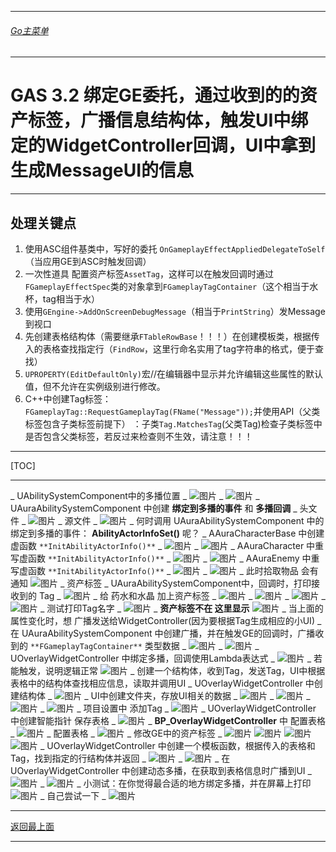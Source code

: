 ___________________________________________________________________________________________
###### [Go主菜单](../MainMenu.md)
___________________________________________________________________________________________

# GAS 3.2 绑定GE委托，通过收到的的资产标签，广播信息结构体，触发UI中绑定的WidgetController回调，UI中拿到生成MessageUI的信息
___________________________________________________________________________________________
## 处理关键点
1. 使用ASC组件基类中，写好的委托 `OnGameplayEffectAppliedDelegateToSelf`（当应用GE到ASC时触发回调）
2. 一次性道具 配置资产标签`AssetTag`，这样可以在触发回调时通过`FGameplayEffectSpec`类的对象拿到`FGameplayTagContainer`（这个相当于水杯，tag相当于水）
3. 使用`GEngine->AddOnScreenDebugMessage`（相当于`PrintString`）发Message到视口
4. 先创建表格结构体（需要继承`FTableRowBase`！！！）在创建模板类，根据传入的表格查找指定行（`FindRow`，这里行命名实用了tag字符串的格式，便于查找）
5. `UPROPERTY(EditDefaultOnly)`宏//在编辑器中显示并允许编辑这些属性的默认值，但不允许在实例级别进行修改。
6. C++中创建Tag标签：`FGameplayTag::RequestGameplayTag(FName("Message"));`并使用API（父类标签包含子类标签前提下） ：子类`Tag.MatchesTag`(父类Tag)检查子类标签中是否包含父类标签，若反过来检查则不生效，请注意！！！
___________________________________________________________________________________________

[TOC]

___________________________________________________________________________________________


_ UAbilitySystemComponent中的多播位置
    _  ![图片](https://github.com/liyunlong618/LiYunLongKnowledgeLibrary/blob/main/UECPP/Models/GAS/GAS_2_Aura/DetailContent/Image/GAS_012/947244_743569.png?raw=true)
    _  ![图片](https://github.com/liyunlong618/LiYunLongKnowledgeLibrary/blob/main/UECPP/Models/GAS/GAS_2_Aura/DetailContent/Image/GAS_012/644032_611869.png?raw=true)
_ UAuraAbilitySystemComponent 中创建 **绑定到多播的事件** 和 **多播回调**
    _ 头文件
        _  ![图片](https://github.com/liyunlong618/LiYunLongKnowledgeLibrary/blob/main/UECPP/Models/GAS/GAS_2_Aura/DetailContent/Image/GAS_012/819264_39018.png?raw=true)
    _ 源文件
        _  ![图片](https://github.com/liyunlong618/LiYunLongKnowledgeLibrary/blob/main/UECPP/Models/GAS/GAS_2_Aura/DetailContent/Image/GAS_012/843744_803675.png?raw=true)
_ 何时调用 UAuraAbilitySystemComponent 中的 绑定到多播的事件： **AbilityActorInfoSet()** 呢？
    _ AAuraCharacterBase 中创建虚函数 `**InitAbilityActorInfo()**`
        _  ![图片](https://github.com/liyunlong618/LiYunLongKnowledgeLibrary/blob/main/UECPP/Models/GAS/GAS_2_Aura/DetailContent/Image/GAS_012/318852_361763.png?raw=true)
        _  ![图片](https://github.com/liyunlong618/LiYunLongKnowledgeLibrary/blob/main/UECPP/Models/GAS/GAS_2_Aura/DetailContent/Image/GAS_012/254323_105902.png?raw=true)
    _ AAuraCharacter 中重写虚函数 `**InitAbilityActorInfo()**`
        _  ![图片](https://github.com/liyunlong618/LiYunLongKnowledgeLibrary/blob/main/UECPP/Models/GAS/GAS_2_Aura/DetailContent/Image/GAS_012/833787_825036.png?raw=true)
        _  ![图片](https://github.com/liyunlong618/LiYunLongKnowledgeLibrary/blob/main/UECPP/Models/GAS/GAS_2_Aura/DetailContent/Image/GAS_012/79016_770935.png?raw=true)
    _ AAuraEnemy 中重写虚函数 `**InitAbilityActorInfo()**`
        _  ![图片](https://github.com/liyunlong618/LiYunLongKnowledgeLibrary/blob/main/UECPP/Models/GAS/GAS_2_Aura/DetailContent/Image/GAS_012/905251_910791.png?raw=true)
        _  ![图片](https://github.com/liyunlong618/LiYunLongKnowledgeLibrary/blob/main/UECPP/Models/GAS/GAS_2_Aura/DetailContent/Image/GAS_012/946149_841551.png?raw=true)
_ 此时拾取物品 会有通知 ![图片](https://github.com/liyunlong618/LiYunLongKnowledgeLibrary/blob/main/UECPP/Models/GAS/GAS_2_Aura/DetailContent/Image/GAS_012/650211_988030.png?raw=true)
_ 资产标签
    _ UAuraAbilitySystemComponent中，回调时，打印接收到的 Tag
        _  ![图片](https://github.com/liyunlong618/LiYunLongKnowledgeLibrary/blob/main/UECPP/Models/GAS/GAS_2_Aura/DetailContent/Image/GAS_012/989108_702706.png?raw=true)
    _ 给 药水和水晶 加上资产标签
        _  ![图片](https://github.com/liyunlong618/LiYunLongKnowledgeLibrary/blob/main/UECPP/Models/GAS/GAS_2_Aura/DetailContent/Image/GAS_012/110496_156670.png?raw=true)
        _  ![图片](https://github.com/liyunlong618/LiYunLongKnowledgeLibrary/blob/main/UECPP/Models/GAS/GAS_2_Aura/DetailContent/Image/GAS_012/310161_474769.png?raw=true)
        _  ![图片](https://github.com/liyunlong618/LiYunLongKnowledgeLibrary/blob/main/UECPP/Models/GAS/GAS_2_Aura/DetailContent/Image/GAS_012/995305_808446.png?raw=true)
        _  ![图片](https://github.com/liyunlong618/LiYunLongKnowledgeLibrary/blob/main/UECPP/Models/GAS/GAS_2_Aura/DetailContent/Image/GAS_012/584120_537870.png?raw=true)
    _ 测试打印Tag名字
        _  ![图片](https://github.com/liyunlong618/LiYunLongKnowledgeLibrary/blob/main/UECPP/Models/GAS/GAS_2_Aura/DetailContent/Image/GAS_012/185715_161684.png?raw=true)
    _ **资产标签不在 这里显示** ![图片](https://github.com/liyunlong618/LiYunLongKnowledgeLibrary/blob/main/UECPP/Models/GAS/GAS_2_Aura/DetailContent/Image/GAS_012/160865_66875.png?raw=true)
_ 当上面的属性变化时，想 广播发送给WidgetController(因为要根据Tag生成相应的小UI)
    _ 在 UAuraAbilitySystemComponent 中创建广播，并在触发GE的回调时，广播收到的 `**FGameplayTagContainer**` 类型数据
        _  ![图片](https://github.com/liyunlong618/LiYunLongKnowledgeLibrary/blob/main/UECPP/Models/GAS/GAS_2_Aura/DetailContent/Image/GAS_012/379263_96167.png?raw=true)
        _  ![图片](https://github.com/liyunlong618/LiYunLongKnowledgeLibrary/blob/main/UECPP/Models/GAS/GAS_2_Aura/DetailContent/Image/GAS_012/224020_759775.png?raw=true)
    _ UOverlayWidgetController 中绑定多播，回调使用Lambda表达式
        _  ![图片](https://github.com/liyunlong618/LiYunLongKnowledgeLibrary/blob/main/UECPP/Models/GAS/GAS_2_Aura/DetailContent/Image/GAS_012/680120_355758.png?raw=true)
        _ 若能触发，说明逻辑正常 ![图片](https://github.com/liyunlong618/LiYunLongKnowledgeLibrary/blob/main/UECPP/Models/GAS/GAS_2_Aura/DetailContent/Image/GAS_012/214225_830722.png?raw=true)
_ 创建一个结构体，收到Tag，发送Tag，UI中根据表格中的结构体查找相应信息，读取并调用UI
    _ UOverlayWidgetController 中创建结构体
        _  ![图片](https://github.com/liyunlong618/LiYunLongKnowledgeLibrary/blob/main/UECPP/Models/GAS/GAS_2_Aura/DetailContent/Image/GAS_012/386037_488310.png?raw=true)
    _ UI中创建文件夹，存放UI相关的数据
        _  ![图片](https://github.com/liyunlong618/LiYunLongKnowledgeLibrary/blob/main/UECPP/Models/GAS/GAS_2_Aura/DetailContent/Image/GAS_012/247068_418737.png?raw=true)
        _  ![图片](https://github.com/liyunlong618/LiYunLongKnowledgeLibrary/blob/main/UECPP/Models/GAS/GAS_2_Aura/DetailContent/Image/GAS_012/216674_492412.png?raw=true)
        _  ![图片](https://github.com/liyunlong618/LiYunLongKnowledgeLibrary/blob/main/UECPP/Models/GAS/GAS_2_Aura/DetailContent/Image/GAS_012/798105_746811.png?raw=true)
        _  ![图片](https://github.com/liyunlong618/LiYunLongKnowledgeLibrary/blob/main/UECPP/Models/GAS/GAS_2_Aura/DetailContent/Image/GAS_012/334260_372976.png?raw=true)
    _ 项目设置中 添加Tag
        _  ![图片](https://github.com/liyunlong618/LiYunLongKnowledgeLibrary/blob/main/UECPP/Models/GAS/GAS_2_Aura/DetailContent/Image/GAS_012/645309_792656.png?raw=true)
    _ UOverlayWidgetController 中创建智能指针 保存表格
        _  ![图片](https://github.com/liyunlong618/LiYunLongKnowledgeLibrary/blob/main/UECPP/Models/GAS/GAS_2_Aura/DetailContent/Image/GAS_012/728284_190623.png?raw=true)
    _ **BP_OverlayWidgetController** 中 配置表格
        _  ![图片](https://github.com/liyunlong618/LiYunLongKnowledgeLibrary/blob/main/UECPP/Models/GAS/GAS_2_Aura/DetailContent/Image/GAS_012/459436_32191.png?raw=true)
    _ 配置表格
        _  ![图片](https://github.com/liyunlong618/LiYunLongKnowledgeLibrary/blob/main/UECPP/Models/GAS/GAS_2_Aura/DetailContent/Image/GAS_012/715099_846876.png?raw=true)
    _ 修改GE中的资产标签
        _  ![图片](https://github.com/liyunlong618/LiYunLongKnowledgeLibrary/blob/main/UECPP/Models/GAS/GAS_2_Aura/DetailContent/Image/GAS_012/364497_467285.png?raw=true) ![图片](https://github.com/liyunlong618/LiYunLongKnowledgeLibrary/blob/main/UECPP/Models/GAS/GAS_2_Aura/DetailContent/Image/GAS_012/358197_287879.png?raw=true) ![图片](https://github.com/liyunlong618/LiYunLongKnowledgeLibrary/blob/main/UECPP/Models/GAS/GAS_2_Aura/DetailContent/Image/GAS_012/882147_718200.png?raw=true) ![图片](https://github.com/liyunlong618/LiYunLongKnowledgeLibrary/blob/main/UECPP/Models/GAS/GAS_2_Aura/DetailContent/Image/GAS_012/236974_336495.png?raw=true)
_ UOverlayWidgetController 中创建一个模板函数，根据传入的表格和Tag，找到指定的行结构体并返回
    _  ![图片](https://github.com/liyunlong618/LiYunLongKnowledgeLibrary/blob/main/UECPP/Models/GAS/GAS_2_Aura/DetailContent/Image/GAS_012/682403_4212.png?raw=true)
    _  ![图片](https://github.com/liyunlong618/LiYunLongKnowledgeLibrary/blob/main/UECPP/Models/GAS/GAS_2_Aura/DetailContent/Image/GAS_012/672234_584217.png?raw=true)
_ 在 UOverlayWidgetController 中创建动态多播，在获取到表格信息时广播到UI
    _  ![图片](https://github.com/liyunlong618/LiYunLongKnowledgeLibrary/blob/main/UECPP/Models/GAS/GAS_2_Aura/DetailContent/Image/GAS_012/619644_606956.png?raw=true)
    _  ![图片](https://github.com/liyunlong618/LiYunLongKnowledgeLibrary/blob/main/UECPP/Models/GAS/GAS_2_Aura/DetailContent/Image/GAS_012/196999_401152.png?raw=true)
_ 小测试：在你觉得最合适的地方绑定多播，并在屏幕上打印 ![图片](https://github.com/liyunlong618/LiYunLongKnowledgeLibrary/blob/main/UECPP/Models/GAS/GAS_2_Aura/DetailContent/Image/GAS_012/21331_206961.png?raw=true)
    _ 自己尝试一下
        _  ![图片](https://github.com/liyunlong618/LiYunLongKnowledgeLibrary/blob/main/UECPP/Models/GAS/GAS_2_Aura/DetailContent/Image/GAS_012/225036_944810.png?raw=true)

___________________________________________________________________________________________

[返回最上面](#Go主菜单)
___________________________________________________________________________________________